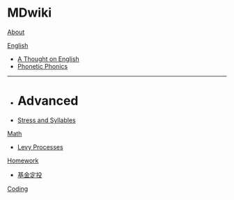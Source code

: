 # MDwiki

[About](index.md)

[English]()

  * [A Thought on English](english/english-formula.md)
  * [Phonetic Phonics](english/Phonetic-Phonics.md)
  - - - -
  * # Advanced
  * [Stress and Syllables](english/stress.md)

[Math]()

  * [Levy Processes](math/levy_processes.md)
  
  [Homework]()

  * [基金定投](homework/levy_processes.md)

[Coding](coding/PythonNote.md)


<script src="https://polyfill.io/v3/polyfill.min.js?features=es6"></script>
<script id="MathJax-script" async src="https://cdn.jsdelivr.net/npm/mathjax@3/es5/tex-mml-chtml.js"></script>
